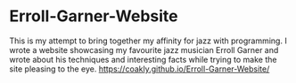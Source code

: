 # Erroll-Garner-Website
This is my attempt to bring together my affinity for jazz with programming. 
I wrote a website showcasing my favourite jazz musician Erroll Garner and wrote about his techniques and interesting facts while trying to make the site pleasing to the eye.
https://coakly.github.io/Erroll-Garner-Website/
